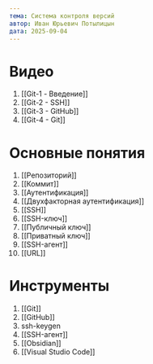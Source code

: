 ```yaml
---
тема: Система контроля версий
автор: Иван Юрьевич Потылицын
дата: 2025-09-04
---
```


# Видео

1. [[Git-1 - Введение]]
2. [[Git-2 - SSH]]
3. [[Git-3 - GitHub]]
4. [[Git-4 - Git]]
# Основные понятия

1. [[Репозиторий]]
2. [[Коммит]]
3. [[Аутентификация]]
4. [[Двухфакторная аутентификация]]
5. [[SSH]]
6. [[SSH-ключ]]
7. [[Публичный ключ]]
8. [[Приватный ключ]]
9. [[SSH-агент]]
10. [[URL]]
# Инструменты

1. [[Git]]
2. [[GitHub]]
3. ssh-keygen
4. [[SSH-агент]]
5. [[Obsidian]]
6. [[Visual Studio Code]]